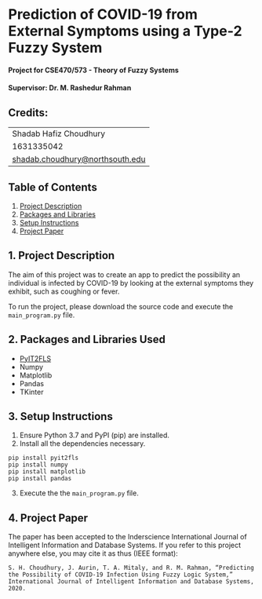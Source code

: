 # Prediction of COVID-19 from External Symptoms using a Type-2 Fuzzy System

#### Project for CSE470/573 - Theory of Fuzzy Systems
#### Supervisor: Dr. M. Rashedur Rahman

## Credits:

|  | 
|--|
| Shadab Hafiz Choudhury |
| 1631335042 |
| shadab.choudhury@northsouth.edu |

## Table of Contents

1. [Project Description](https://github.com/Namerlight/C19-Prediction-Fuzzy-Logic/#1-Project-Description)
2. [Packages and Libraries](https://github.com/Namerlight/C19-Prediction-Fuzzy-Logic/#2-Packages-and-Libraries-Used)
3. [Setup Instructions](https://github.com/Namerlight/C19-Prediction-Fuzzy-Logic/#3-Setup-Instructions)
4. [Project Paper](https://github.com/Namerlight/C19-Prediction-Fuzzy-Logic/#4-Project-Paper)

## 1. Project Description

The aim of this project was to create an app to predict the possibility an individual is infected by COVID-19 by looking at the external symptoms they exhibit, such as coughing or fever.

To run the project, please download the source code and execute the `main_program.py` file.

## 2. Packages and Libraries Used

- [PyIT2FLS](https://github.com/Haghrah/PyIT2FLS)
- Numpy
- Matplotlib
- Pandas
- TKinter

## 3. Setup Instructions

1. Ensure Python 3.7 and PyPI (pip) are installed.
2. Install all the dependencies necessary.
```
pip install pyit2fls
pip install numpy
pip install matplotlib
pip install pandas
```
3. Execute the the `main_program.py` file.

## 4. Project Paper

The paper has been accepted to the Inderscience International Journal of Intelligent Information and Database Systems. If you refer to this project anywhere else, you may cite it as thus (IEEE format):
```
S. H. Choudhury, J. Aurin, T. A. Mitaly, and R. M. Rahman, “Predicting the Possibility of COVID-19 Infection Using Fuzzy Logic System,” International Journal of Intelligent Information and Database Systems, 2020.
```
